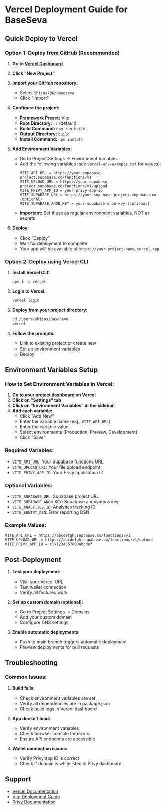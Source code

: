 # Vercel Deployment Guide for BaseSeva

## Quick Deploy to Vercel

### Option 1: Deploy from GitHub (Recommended)

1. **Go to [Vercel Dashboard](https://vercel.com/dashboard)**
2. **Click "New Project"**
3. **Import your GitHub repository:**
   - Select `Shijas786/Baseseva`
   - Click "Import"

4. **Configure the project:**
   - **Framework Preset:** Vite
   - **Root Directory:** `./` (default)
   - **Build Command:** `npm run build`
   - **Output Directory:** `build`
   - **Install Command:** `npm install`

5. **Add Environment Variables:**
   - Go to Project Settings → Environment Variables
   - Add the following variables (see `vercel-env-example.txt` for values):
     ```
     VITE_API_URL = https://your-supabase-project.supabase.co/functions/v1
     VITE_UPLOAD_URL = https://your-supabase-project.supabase.co/functions/v1/upload
     VITE_PRIVY_APP_ID = your-privy-app-id
     VITE_SUPABASE_URL = https://your-supabase-project.supabase.co (optional)
     VITE_SUPABASE_ANON_KEY = your-supabase-anon-key (optional)
     ```
   - **Important:** Set these as regular environment variables, NOT as secrets

6. **Deploy:**
   - Click "Deploy"
   - Wait for deployment to complete
   - Your app will be available at `https://your-project-name.vercel.app`

### Option 2: Deploy using Vercel CLI

1. **Install Vercel CLI:**
   ```bash
   npm i -g vercel
   ```

2. **Login to Vercel:**
   ```bash
   vercel login
   ```

3. **Deploy from your project directory:**
   ```bash
   cd /Users/shijas/BaseSeva
   vercel
   ```

4. **Follow the prompts:**
   - Link to existing project or create new
   - Set up environment variables
   - Deploy

## Environment Variables Setup

### How to Set Environment Variables in Vercel:

1. **Go to your project dashboard on Vercel**
2. **Click on "Settings" tab**
3. **Click on "Environment Variables" in the sidebar**
4. **Add each variable:**
   - Click "Add New"
   - Enter the variable name (e.g., `VITE_API_URL`)
   - Enter the variable value
   - Select environments (Production, Preview, Development)
   - Click "Save"

### Required Variables:
- `VITE_API_URL`: Your Supabase functions URL
- `VITE_UPLOAD_URL`: Your file upload endpoint
- `VITE_PRIVY_APP_ID`: Your Privy application ID

### Optional Variables:
- `VITE_SUPABASE_URL`: Supabase project URL
- `VITE_SUPABASE_ANON_KEY`: Supabase anonymous key
- `VITE_ANALYTICS_ID`: Analytics tracking ID
- `VITE_SENTRY_DSN`: Error reporting DSN

### Example Values:
```
VITE_API_URL = https://abcdefgh.supabase.co/functions/v1
VITE_UPLOAD_URL = https://abcdefgh.supabase.co/functions/v1/upload
VITE_PRIVY_APP_ID = clx1234567890abcdef
```

## Post-Deployment

1. **Test your deployment:**
   - Visit your Vercel URL
   - Test wallet connection
   - Verify all features work

2. **Set up custom domain (optional):**
   - Go to Project Settings → Domains
   - Add your custom domain
   - Configure DNS settings

3. **Enable automatic deployments:**
   - Push to main branch triggers automatic deployment
   - Preview deployments for pull requests

## Troubleshooting

### Common Issues:

1. **Build fails:**
   - Check environment variables are set
   - Verify all dependencies are in package.json
   - Check build logs in Vercel dashboard

2. **App doesn't load:**
   - Verify environment variables
   - Check browser console for errors
   - Ensure API endpoints are accessible

3. **Wallet connection issues:**
   - Verify Privy app ID is correct
   - Check if domain is whitelisted in Privy dashboard

## Support

- [Vercel Documentation](https://vercel.com/docs)
- [Vite Deployment Guide](https://vitejs.dev/guide/static-deploy.html)
- [Privy Documentation](https://docs.privy.io/)

